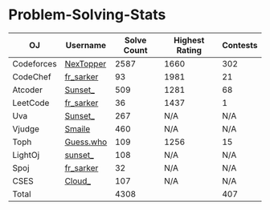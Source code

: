 # Problem-Solving-Stats
| OJ | Username | Solve Count | Highest Rating | Contests|
| -- | -------- | ----------- | --------------| -------|   
| Codeforces | [NexTopper](https://codeforces.com/profile/NexTopper) | 2587 | 1660 | 302 |
| CodeChef | [fr_sarker](https://www.codechef.com/users/fr_sarker) | 93 | 1981 | 21 |
| Atcoder | [Sunset_](https://atcoder.jp/users/Sunset_) | 509 | 1281 | 68 |
| LeetCode | [fr_sarker](https://leetcode.com/u/fr_sarker/) | 36 | 1437 | 1 |
| Uva | [Sunset_](https://uhunt.onlinejudge.org/id/1021790) | 267 | N/A | N/A |
| Vjudge | [Smaile](https://vjudge.net/user/Smaile) | 460 | N/A | N/A |
| Toph | [Guess.who](https://toph.co/u/Guess.Who) | 109 | 1256 | 15 |
| LightOj | [sunset_](https://lightoj.com/user/sunset_) | 108 | N/A | N/A |
| Spoj | [fr_sarker](https://www.spoj.com/myaccount/) | 32 | N/A | N/A |
| CSES | [Cloud_](https://cses.fi/problemset/user/6825/) | 107 | N/A | N/A |
| Total | | 4308 | | 407 |
